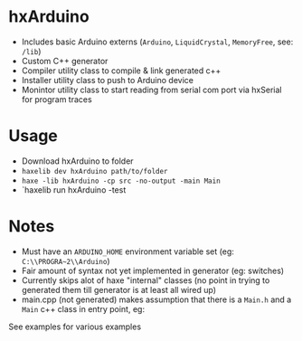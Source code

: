 
# hxArduino

* Includes basic Arduino externs (`Arduino`, `LiquidCrystal`, `MemoryFree`, see: `/lib`)
* Custom C++ generator
* Compiler utility class to compile & link generated c++
* Installer utility class to push to Arduino device
* Monintor utility class to start reading from serial com port via hxSerial for program traces

# Usage

* Download hxArduino to folder
* `haxelib dev hxArduino path/to/folder`
* `haxe -lib hxArduino -cp src -no-output -main Main`
* `haxelib run hxArduino -test

# Notes
* Must have an `ARDUINO_HOME` environment variable set (eg: `C:\\PROGRA~2\\Arduino`)
* Fair amount of syntax not yet implemented in generator (eg: switches)
* Currently skips alot of haxe "internal" classes (no point in trying to generated them till generator is at least all wired up)
* main.cpp (not generated) makes assumption that there is a `Main.h` and a `Main` c++ class in entry point, eg:

See examples for various examples
